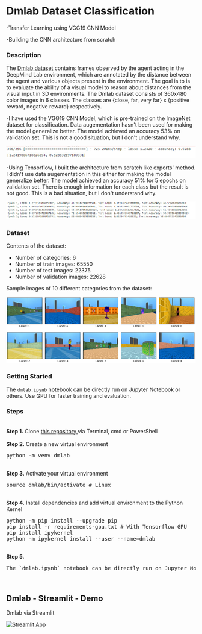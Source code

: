 # Dmlab  Dataset Classification
-Transfer Learning using VGG19 CNN Model 

-Building the CNN architecture from scratch
### Description
The <a href= "https://www.tensorflow.org/datasets/catalog/dmlab">Dmlab dataset</a> contains frames observed by the agent acting in the DeepMind Lab environment, which are annotated by the distance between the agent and various objects present in the environment. The goal is to is to evaluate the ability of a visual model to reason about distances from the visual input in 3D environments. The Dmlab dataset consists of 360x480 color images in 6 classes. The classes are {close, far, very far} x {positive reward, negative reward} respectively.

-I have used the VGG19 CNN Model, which is pre-trained on the ImageNet dataset for classification. Data augementation hasn't been used for making the model generalize better. The model achieved an accuracy 53% on validation set. This is not a good situation, but I don't understand why.

![Images of dmlab](/images/vgg19_evaluate.jpg)

-Using Tensorflow, I built the architecture from scratch like exports' method. I didn't use data augementation in this either for making the model generalize better. The model achieved an accuracy 51% for 5 epochs on validation set. There is enough information for each class but the result is not good. This is a bad situation, but I don't understand why.

![Images of dmlab](/images/scratch_5_epochs.jpg)

### Dataset
Contents of the dataset:
- Number of categories: 6
- Number of train images: 65550
- Number of test images: 22375
- Number of validation images: 22628

Sample images of 10 different categories from the dataset:

![Images of dmlab](/images/dmlab_images.jpg)

### Getting Started
The `dmlab.ipynb` notebook can be directly run on Jupyter Notebook or others. Use GPU for faster training and evaluation.

### Steps
<br />
<b>Step 1.</b> Clone <a href= "https://github.com/makhmudjumanazarov/dmlab-tensorflow_keras.git">this repository </a>
via Terminal, cmd or PowerShell
<br/><br/>
<b>Step 2.</b> Create a new virtual environment 
<pre>
python -m venv dmlab
</pre> 
<br/>
<b>Step 3.</b> Activate your virtual environment
<pre>
source dmlab/bin/activate # Linux
</pre>
<br/>
<b>Step 4.</b> Install dependencies and add virtual environment to the Python Kernel
<pre>
python -m pip install --upgrade pip
pip install -r requirements-gpu.txt # With Tensorflow GPU
pip install ipykernel
python -m ipykernel install --user --name=dmlab
</pre>
<br/>
<b>Step 5.</b> 
<pre>
The `dmlab.ipynb` notebook can be directly run on Jupyter Notebook
</pre> 
<br/>


## Dmlab - Streamlit - Demo 

Dmlab via Streamlit 

[![Streamlit App](https://static.streamlit.io/badges/streamlit_badge_black_white.svg)](https://share.streamlit.io/makhmudjumanazarov/CIFAR100/main/app.py)
